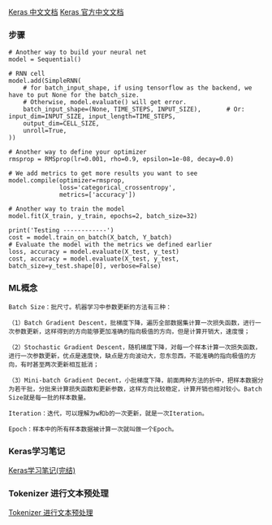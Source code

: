 [Keras 中文文档](https://keras-cn.readthedocs.io/en/latest/)
[Keras 官方中文文档](https://keras.io/zh/)

### 步骤
```
# Another way to build your neural net
model = Sequential()

# RNN cell
model.add(SimpleRNN(
    # for batch_input_shape, if using tensorflow as the backend, we have to put None for the batch_size.
    # Otherwise, model.evaluate() will get error.
    batch_input_shape=(None, TIME_STEPS, INPUT_SIZE),       # Or: input_dim=INPUT_SIZE, input_length=TIME_STEPS,
    output_dim=CELL_SIZE,
    unroll=True,
))

# Another way to define your optimizer
rmsprop = RMSprop(lr=0.001, rho=0.9, epsilon=1e-08, decay=0.0)

# We add metrics to get more results you want to see
model.compile(optimizer=rmsprop,
              loss='categorical_crossentropy',
              metrics=['accuracy'])

# Another way to train the model
model.fit(X_train, y_train, epochs=2, batch_size=32)

print('Testing ------------')
cost = model.train_on_batch(X_batch, Y_batch)
# Evaluate the model with the metrics we defined earlier
loss, accuracy = model.evaluate(X_test, y_test)
cost, accuracy = model.evaluate(X_test, y_test, batch_size=y_test.shape[0], verbose=False)
```
###  ML概念
```
Batch Size：批尺寸。机器学习中参数更新的方法有三种：

（1）Batch Gradient Descent，批梯度下降，遍历全部数据集计算一次损失函数，进行一次参数更新，这样得到的方向能够更加准确的指向极值的方向，但是计算开销大，速度慢；

（2）Stochastic Gradient Descent，随机梯度下降，对每一个样本计算一次损失函数，进行一次参数更新，优点是速度快，缺点是方向波动大，忽东忽西，不能准确的指向极值的方向，有时甚至两次更新相互抵消；

（3）Mini-batch Gradient Decent，小批梯度下降，前面两种方法的折中，把样本数据分为若干批，分批来计算损失函数和更新参数，这样方向比较稳定，计算开销也相对较小。Batch Size就是每一批的样本数量。

Iteration：迭代，可以理解为w和b的一次更新，就是一次Iteration。

Epoch：样本中的所有样本数据被计算一次就叫做一个Epoch。
```
### Keras学习笔记
[Keras学习笔记(完结)](https://www.cnblogs.com/limitlessun/p/9296614.html#_label0)

### Tokenizer 进行文本预处理

[Tokenizer 进行文本预处理 ](https://blog.csdn.net/edogawachia/article/details/79446354)
